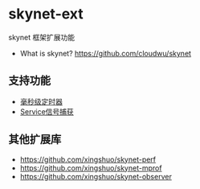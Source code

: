 # skynet-ext
skynet 框架扩展功能
* What is skynet? https://github.com/cloudwu/skynet

## 支持功能
* [毫秒级定时器](https://github.com/xingshuo/skynet-ext/blob/main/doc/MSTimer.md)<br>
* [Service信号捕获](https://github.com/xingshuo/skynet-ext/blob/main/doc/Signal.md)

## 其他扩展库
* https://github.com/xingshuo/skynet-perf
* https://github.com/xingshuo/skynet-mprof
* https://github.com/xingshuo/skynet-observer